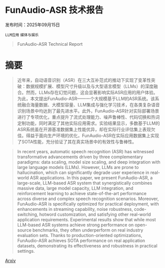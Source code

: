 # FunAudio-ASR 技术报告

发布时间：2025年09月15日

`LLM应用` `媒体与娱乐`

> FunAudio-ASR Technical Report

# 摘要

> 近年来，自动语音识别（ASR）在三大互补范式的推动下实现了变革性突破：数据规模扩展、模型尺寸升级以及与大型语言模型（LLMs）的深度融合。然而，LLMs存在幻觉问题，这会显著影响实际ASR应用的用户体验。为此，本文提出FunAudio-ASR——一个大规模基于LLM的ASR系统。该系统融合海量数据、大模型容量、LLM集成与强化学习技术，在各类复杂语音识别场景中均达到了最先进水平。此外，FunAudio-ASR针对实际部署场景进行了专项优化，重点提升了流式处理能力、噪声鲁棒性、代码切换和热词定制功能，同时满足了其他实际应用需求。实验结果显示，多数基于LLM的ASR系统虽在开源基准数据集上性能优异，却在实际行业评估集上表现欠佳。得益于面向生产环境的优化，FunAudio-ASR在实际应用数据集上实现了SOTA性能，充分验证了其在真实场景中的有效性与鲁棒性。

> In recent years, automatic speech recognition (ASR) has witnessed transformative advancements driven by three complementary paradigms: data scaling, model size scaling, and deep integration with large language models (LLMs). However, LLMs are prone to hallucination, which can significantly degrade user experience in real-world ASR applications. In this paper, we present FunAudio-ASR, a large-scale, LLM-based ASR system that synergistically combines massive data, large model capacity, LLM integration, and reinforcement learning to achieve state-of-the-art performance across diverse and complex speech recognition scenarios. Moreover, FunAudio-ASR is specifically optimized for practical deployment, with enhancements in streaming capability, noise robustness, code-switching, hotword customization, and satisfying other real-world application requirements. Experimental results show that while most LLM-based ASR systems achieve strong performance on open-source benchmarks, they often underperform on real industry evaluation sets. Thanks to production-oriented optimizations, FunAudio-ASR achieves SOTA performance on real application datasets, demonstrating its effectiveness and robustness in practical settings.

[Arxiv](https://arxiv.org/abs/2509.12508)